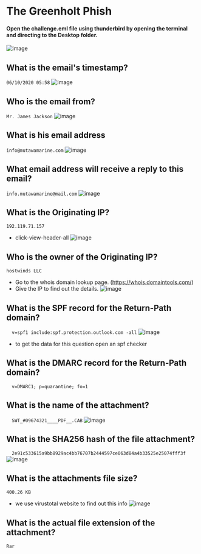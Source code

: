 # The Greenholt Phish

#### Open the challenge.eml file using thunderbird by opening the terminal and directing to the Desktop folder.
![image](https://github.com/s-sparshika/CyberSecurity/assets/68326118/48d6e264-4c70-4e5a-aafb-2e8561fec1ef)

## What is the email's timestamp?
`06/10/2020 05:58`
![image](https://github.com/s-sparshika/CyberSecurity/assets/68326118/234e40c8-f8a4-4be8-b21a-31ec149ae492)

## Who is the email from?
`Mr. James Jackson`
![image](https://github.com/s-sparshika/CyberSecurity/assets/68326118/9b838f33-4b63-4963-919e-9f6583e7e925)

## What is his email address
`info@mutawamarine.com`
![image](https://github.com/s-sparshika/CyberSecurity/assets/68326118/5d0df747-117a-48f5-975f-905cd461b86a)

## What email address will receive a reply to this email?
`info.mutawamarine@mail.com`
![image](https://github.com/s-sparshika/CyberSecurity/assets/68326118/db14ad8e-c54e-4e28-8a13-4c59bc46066d)

## What is the Originating IP?
`192.119.71.157`
- click-view-header-all
![image](https://github.com/s-sparshika/CyberSecurity/assets/68326118/37f1f57d-4f12-4d67-8bd9-7a8a33a3fdb8)

## Who is the owner of the Originating IP?
`hostwinds LLC`
- Go to the whois domain lookup page. (https://whois.domaintools.com/)
- Give the IP to find out the details.
![image](https://github.com/s-sparshika/CyberSecurity/assets/68326118/dee462e0-d5bb-480e-8493-c2ba1ebdf74e)

## What is the SPF record for the Return-Path domain?
`  v=spf1 include:spf.protection.outlook.com -all`
![image](https://github.com/s-sparshika/CyberSecurity/assets/68326118/3c30c77b-1436-41ca-a77f-c84c4f2a6c3c)
- to get the data for this question open an spf checker 

## What is the DMARC record for the Return-Path domain?
`  v=DMARC1; p=quarantine; fo=1`

## What is the name of the attachment?
`  SWT_#09674321____PDF__.CAB`
![image](https://github.com/s-sparshika/CyberSecurity/assets/68326118/dfd9cc5a-1444-4191-bf80-df6c9999ae4f)

## What is the SHA256 hash of the file attachment?
`  2e91c533615a9bb8929ac4bb76707b2444597ce063d84a4b33525e25074fff3f`
![image](https://github.com/s-sparshika/CyberSecurity/assets/68326118/9538a346-7b33-4be3-9068-a3a3609bea43)

## What is the attachments file size?
`400.26 KB`
- we use virustotal website to find out this info
![image](https://github.com/s-sparshika/CyberSecurity/assets/68326118/05400ec0-5f08-4f21-9dd7-ab0b1c6d8779)

## What is the actual file extension of the attachment?
`Rar`
